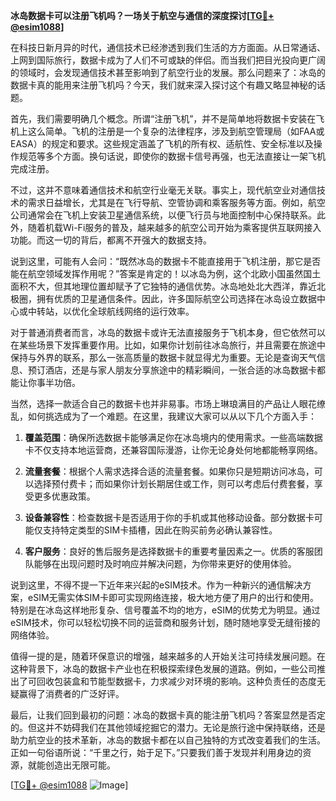 **冰岛数据卡可以注册飞机吗？一场关于航空与通信的深度探讨[[TG💪+ @esim1088](https://t.me/s/esim1088)]**

在科技日新月异的时代，通信技术已经渗透到我们生活的方方面面。从日常通话、上网到国际旅行，数据卡成为了人们不可或缺的伴侣。而当我们把目光投向更广阔的领域时，会发现通信技术甚至影响到了航空行业的发展。那么问题来了：冰岛的数据卡真的能用来注册飞机吗？今天，我们就来深入探讨这个有趣又略显神秘的话题。

首先，我们需要明确几个概念。所谓“注册飞机”，并不是简单地将数据卡安装在飞机上这么简单。飞机的注册是一个复杂的法律程序，涉及到航空管理局（如FAA或EASA）的规定和要求。这些规定涵盖了飞机的所有权、适航性、安全标准以及操作规范等多个方面。换句话说，即使你的数据卡信号再强，也无法直接让一架飞机完成注册。

不过，这并不意味着通信技术和航空行业毫无关联。事实上，现代航空业对通信技术的需求日益增长，尤其是在飞行导航、空管协调和乘客服务等方面。例如，航空公司通常会在飞机上安装卫星通信系统，以便飞行员与地面控制中心保持联系。此外，随着机载Wi-Fi服务的普及，越来越多的航空公司开始为乘客提供互联网接入功能。而这一切的背后，都离不开强大的数据支持。

说到这里，可能有人会问：“既然冰岛的数据卡不能直接用于飞机注册，那它是否能在航空领域发挥作用呢？”答案是肯定的！以冰岛为例，这个北欧小国虽然国土面积不大，但其地理位置却赋予了它独特的通信优势。冰岛地处北大西洋，靠近北极圈，拥有优质的卫星通信条件。因此，许多国际航空公司选择在冰岛设立数据中心或中转站，以优化全球航线网络的运行效率。

对于普通消费者而言，冰岛的数据卡或许无法直接服务于飞机本身，但它依然可以在某些场景下发挥重要作用。比如，如果你计划前往冰岛旅行，并且需要在旅途中保持与外界的联系，那么一张高质量的数据卡就显得尤为重要。无论是查询天气信息、预订酒店，还是与家人朋友分享旅途中的精彩瞬间，一张合适的冰岛数据卡都能让你事半功倍。

当然，选择一款适合自己的数据卡也并非易事。市场上琳琅满目的产品让人眼花缭乱，如何挑选成为了一个难题。在这里，我建议大家可以从以下几个方面入手：

1. **覆盖范围**：确保所选数据卡能够满足你在冰岛境内的使用需求。一些高端数据卡不仅支持本地运营商，还兼容国际漫游，让你无论身处何地都能畅享网络。

2. **流量套餐**：根据个人需求选择合适的流量套餐。如果你只是短期访问冰岛，可以选择预付费卡；而如果你计划长期居住或工作，则可以考虑后付费套餐，享受更多优惠政策。

3. **设备兼容性**：检查数据卡是否适用于你的手机或其他移动设备。部分数据卡可能仅支持特定类型的SIM卡插槽，因此在购买前务必确认兼容性。

4. **客户服务**：良好的售后服务是选择数据卡的重要考量因素之一。优质的客服团队能够在出现问题时及时响应并解决问题，为你带来更好的使用体验。

说到这里，不得不提一下近年来兴起的eSIM技术。作为一种新兴的通信解决方案，eSIM无需实体SIM卡即可实现网络连接，极大地方便了用户的出行和使用。特别是在冰岛这样地形复杂、信号覆盖不均的地方，eSIM的优势尤为明显。通过eSIM技术，你可以轻松切换不同的运营商和服务计划，随时随地享受无缝衔接的网络体验。

值得一提的是，随着环保意识的增强，越来越多的人开始关注可持续发展问题。在这种背景下，冰岛的数据卡产业也在积极探索绿色发展的道路。例如，一些公司推出了可回收包装盒和节能型数据卡，力求减少对环境的影响。这种负责任的态度无疑赢得了消费者的广泛好评。

最后，让我们回到最初的问题：冰岛的数据卡真的能注册飞机吗？答案显然是否定的。但这并不妨碍我们在其他领域挖掘它的潜力。无论是旅行途中保持联络，还是助力航空业的技术革新，冰岛的数据卡都在以自己独特的方式改变着我们的生活。正如一句俗语所说：“千里之行，始于足下。”只要我们善于发现并利用身边的资源，就能创造出无限可能。

[[TG💪+ @esim1088](https://t.me/s/esim1088) ![Image](https://i.postimg.cc/4NQfJmqS/Snipaste-2025-05-13-00-14-12.png)]